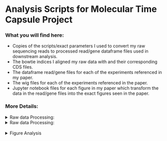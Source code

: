 # Analysis Scripts for Molecular Time Capsule Project

### What you will find here:

- Copies of the scripts/exact parameters I used to convert my raw sequencing reads to processed read/gene dataframe files used in downstream analysis.
- The bowtie indices I aligned my raw data with and their corresponding CDS files.
- The dataframe read/gene files for each of the experiments referenced in my paper.
- The wig files for each of the experiments referenced in the paper.
- Jupyter notebook files for each figure in my paper which transform the data in the read/gene files into the exact figures seen in the paper.

### More Details:

<details>
<summary>Raw data Processing:</summary>
<br>

The raw data processing consists of the following steps:
- Trimming of each read as needed to remove any adapter sequence or nucleotides that may have been added as part of the library preparation. This is done via a custom python script `trim_reads.py`.
- Alignment to the bowtie index of choice. This is done using bowtie (not bowtie2) and provided indices.
- Sorting of aligned reads, and compression to BAM file using samtools.
- Generate a "depth file" using the 5' end of each read as a read count at that location. (here we also seperate reads from the + and - strands). This is down using bedtools.
- Conversion of density files to wigs (the default format used in our lab to view sequencing results). This is done through a custom python script `density_to_wig.py`.
- Conversion of wigs to read/gene dataframe files.  This is done through a custom python file that requires a CDS file for the genome annotation that the reads were aligned to: `wig_to_df.py`.

All of these steps are collected in a single bash shell program called `process_seq.sh`.  This program takes a single argument from the command line: - another shell file (denoted as a `config.sh` file) which contains all the experiment specific parameters.  For each experiment in this paper I have a seperate `config.sh` file available with the exact parameters used for the pulished analysis. If you wish to redo this analysis yourself you need only modify the relevant `config.sh` file to update the parameters for the relevant location of the raw reads and (optionally) where you want the processed reads and intermediates to be stored.

In order to run this analysis you will require the following:

- python
  - pandas
- samtools
- bedtools
- bowtie

</details>

<details>
<summary>Raw data Processing:</summary>
<br>

The raw data processing consists of the following steps:
- Trimming of each read as needed to remove any adapter sequence or nucleotides that may have been added as part of the library preparation. This is done via a custom python script `trim_reads.py`.
- Alignment to the bowtie index of choice. This is done using bowtie (not bowtie2) and provided indices.
- Sorting of aligned reads, and compression to BAM file using samtools.
- Generate a "depth file" using the 5' end of each read as a read count at that location. (here we also seperate reads from the + and - strands). This is down using bedtools.
- Conversion of density files to wigs (the default format used in our lab to view sequencing results). This is done through a custom python script `density_to_wig.py`.
- Conversion of wigs to read/gene dataframe files.  This is done through a custom python file that requires a CDS file for the genome annotation that the reads were aligned to: `wig_to_df.py`.

All of these steps are collected in a single bash shell program called `process_seq.sh`.  This program takes a single argument from the command line: - another shell file (denoted as a `config.sh` file) which contains all the experiment specific parameters.  For each experiment in this paper I have a seperate `config.sh` file available with the exact parameters used for the pulished analysis. If you wish to redo this analysis yourself you need only modify the relevant `config.sh` file to update the parameters for the relevant location of the raw reads and (optionally) where you want the processed reads and intermediates to be stored.

In order to run this analysis you will require the following:

- python
  - pandas
- samtools
- bedtools
- bowtie

</details>
<br>

<details>
<summary> Figure Analysis </summary>
<br>

Each figure or subfigure has its own folder which contains:
- The final version of each figure that was included in the paper.  Where possible there will be both the png of the file that was included in the paper, and an interactive version of the figure as well.
- A jupyter notebook which converts the processed data into the figure with annotations.

</details>